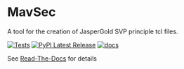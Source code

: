 MavSec
======

A tool for the creation of JasperGold SVP principle tcl files.

[![Tests](https://github.com/RISCY-Lib/mavsec/actions/workflows/test.yml/badge.svg)](https://github.com/RISCY-Lib/mavsec/actions/workflows/test.yml)
[![PyPI Latest Release](https://img.shields.io/pypi/v/mavsec.svg)](https://pypi.org/project/mavsec/)
[![docs](https://readthedocs.org/projects/mavsec/badge)](https://mavsec.readthedocs.io/en/latest/index.html)

See [Read-The-Docs](https://mavsec.readthedocs.io/en/latest/index.html) for details
